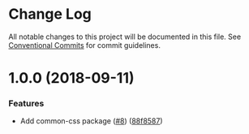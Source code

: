 # Change Log

All notable changes to this project will be documented in this file.
See [Conventional Commits](https://conventionalcommits.org) for commit guidelines.

<a name="1.0.0"></a>
# 1.0.0 (2018-09-11)


### Features

* Add common-css package ([#8](https://github.com/lonelyplanet/backpack/issues/8)) ([88f8587](https://github.com/lonelyplanet/backpack/commit/88f8587))
